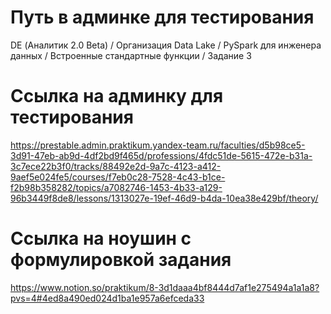 # Путь в админке для тестирования
DE (Аналитик 2.0 Beta) / Организация Data Lake / PySpark для инженера данных / Встроенные стандартные функции / Задание 3

# Ссылка на админку для тестирования
https://prestable.admin.praktikum.yandex-team.ru/faculties/d5b98ce5-3d91-47eb-ab9d-4df2bd9f465d/professions/4fdc51de-5615-472e-b31a-3c7ece22b3f0/tracks/88492e2d-9a7c-4123-a412-9aef5e024fe5/courses/f7eb0c28-7528-4c43-b1ce-f2b98b358282/topics/a7082746-1453-4b33-a129-96b3449f8de8/lessons/1313027e-19ef-46d9-b4da-10ea38e429bf/theory/

# Ссылка на ноушин с формулировкой задания
https://www.notion.so/praktikum/8-3d1daaa4bf8444d7af1e275494a1a1a8?pvs=4#4ed8a490ed024d1ba1e957a6efceda33


